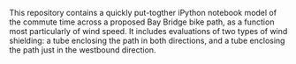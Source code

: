 This repository contains a quickly put-togther iPython notebook model of the
commute time across a proposed Bay Bridge bike path, as a function most
particularly of wind speed.  It includes evaluations of two types of wind
shielding: a tube enclosing the path in both directions, and a tube enclosing
the path just in the westbound direction.

